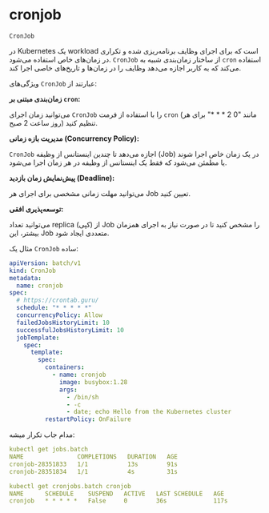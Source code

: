 # cronjob

`CronJob`

در Kubernetes یک workload  است که برای اجرای وظایف برنامه‌ریزی شده و تکراری در زمان‌های خاص استفاده می‌شود. `CronJob` از ساختار زمان‌بندی شبیه به `cron` استفاده می‌کند که به کاربر اجازه می‌دهد وظایف را در زمان‌ها و تاریخ‌های خاصی اجرا کند.

ویژگی‌های `CronJob` عبارتند از:

**زمان‌بندی مبتنی بر `cron`:**

   می‌توانید زمان اجرای `CronJob` را با استفاده از فرمت `cron` (مانند "0 2 * * *" برای هر روز ساعت 2 صبح) تنظیم کنید.

**مدیریت بازه زمانی (Concurrency Policy):**

   `CronJob` اجازه می‌دهد تا چندین اینستانس از وظیفه (Job) در یک زمان خاص اجرا شوند یا مطمئن می‌شود که فقط یک اینستانس از وظیفه در هر زمان اجرا می‌شود.



**پیش‌نمایش زمان بازدید (Deadline):**

   می‌توانید مهلت زمانی مشخصی برای اجرای هر Job تعیین کنید.

**توسعه‌پذیری افقی:**

   می‌توانید تعداد replica (کپی) از Job را مشخص کنید تا در صورت نیاز به اجرای همزمان بیشتر، این Job متعددی ایجاد شود.

مثال یک `CronJob` ساده:

```yaml
apiVersion: batch/v1
kind: CronJob
metadata:
  name: cronjob
spec:
  # https://crontab.guru/
  schedule: "* * * * *"
  concurrencyPolicy: Allow
  failedJobsHistoryLimit: 10
  successfulJobsHistoryLimit: 10
  jobTemplate:
    spec:
      template:
        spec:
          containers:
            - name: cronjob
              image: busybox:1.28
              args:
                - /bin/sh
                - -c
                - date; echo Hello from the Kubernetes cluster
          restartPolicy: OnFailure
```
مدام جاب تکرار میشه:
```yaml
kubectl get jobs.batch
NAME               COMPLETIONS   DURATION   AGE
cronjob-28351833   1/1           13s        91s
cronjob-28351834   1/1           4s         31s

kubectl get cronjobs.batch cronjob
NAME      SCHEDULE    SUSPEND   ACTIVE   LAST SCHEDULE   AGE
cronjob   * * * * *   False     0        36s             117s
```
